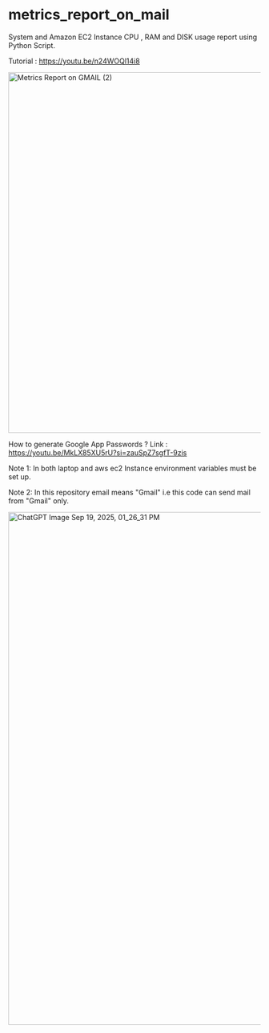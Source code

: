 # metrics_report_on_mail
System and Amazon EC2 Instance CPU , RAM and DISK usage report using Python Script.

Tutorial : https://youtu.be/n24WOQl14i8

<img width="1280" height="720" alt="Metrics Report on GMAIL (2)" src="https://github.com/user-attachments/assets/56137c61-81d4-4c0a-a397-a48f8a690877" />

How to generate Google App Passwords ?
Link : https://youtu.be/MkLX85XU5rU?si=zauSpZ7sgfT-9zis

Note 1: In both laptop and aws ec2 Instance environment variables must be set up.

Note 2: In this repository email means "Gmail" i.e this code can send mail from "Gmail" only.

<img width="1536" height="1024" alt="ChatGPT Image Sep 19, 2025, 01_26_31 PM" src="https://github.com/user-attachments/assets/1b3872f0-0bab-495a-9bd0-d962788e0b66" />

